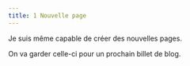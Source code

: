 ```yaml
---
title: 1 Nouvelle page
---
```

Je suis même capable de créer des nouvelles pages. 

On va garder celle-ci pour un prochain billet de blog.
